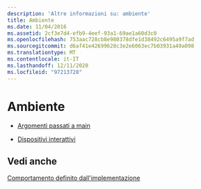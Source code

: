 ```yaml
---
description: 'Altre informazioni su: ambiente'
title: Ambiente
ms.date: 11/04/2016
ms.assetid: 2cf3e7d4-efb9-4eef-93a1-69ae1a60d3c0
ms.openlocfilehash: 753aac728cb8e980378dfe1d38492c6495a9f7ad
ms.sourcegitcommit: d6af41e42699628c3e2e6063ec7b03931a49a098
ms.translationtype: MT
ms.contentlocale: it-IT
ms.lasthandoff: 12/11/2020
ms.locfileid: "97213728"
---
```

# <a name="environment"></a>Ambiente

- [Argomenti passati a main](../c-language/arguments-to-main.md)

- [Dispositivi interattivi](../c-language/interactive-devices.md)

## <a name="see-also"></a>Vedi anche

[Comportamento definito dall'implementazione](../c-language/implementation-defined-behavior.md)

